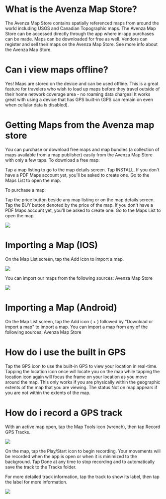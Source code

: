 # What is the Avenza Map Store?
 
The Avenza Map Store contains spatially referenced maps from around the world including USGS and Canadian Topographic maps. The Avenza Map Store can be accessed directly through the app where in-app purchases can be made. Maps can be downloaded for free as well. Vendors can register and sell their maps on the Avenza Map Store. See more info about the Avenza Map Store.
 
 # Can i view maps offline?
  
 Yes! Maps are stored on the device and can be used offline. This is a great feature for travelers who wish to load up maps before they travel outside of their home network coverage area - no roaming data charges! It works great with using a device that has GPS built-in (GPS can remain on even when cellular data is disabled).
  
 # Getting Maps from the Avenza map store
 
 You can purchase or download free maps and map bundles (a collection of maps available from a map publisher) easily from the Avenza Map Store with only a few taps.
 To download a free map:

Tap a map listing to go to the map details screen.
Tap INSTALL.
If you don't have a PDF Maps account yet, you'll be asked to create one.
Go to the Maps List to open the map.

To purchase a map:

Tap the price button beside any map listing or on the map details screen.
Tap the BUY button denoted by the price of the map.
If you don't have a PDF Maps account yet, you'll be asked to create one.
Go to the Maps List to open the map.

![](http://help.avenzamaps.com/customer/portal/attachments/659577)

 
 # Importing a Map (IOS)
   
 On the Map List screen, tap the Add icon to import a map.
   
 ![](http://help.avenzamaps.com/customer/portal/attachments/657260)
   
 You can import our maps from the following sources:
  Avenza Map Store
   
 ![](http://help.avenzamaps.com/customer/portal/attachments/657261)
   
 # Importing a Map (Android)
   
 On the Map List screen, tap the Add icon ( + ) followed by "Download or import a map" to import a map.
 You can import a map from any of the following sources:
 Avenza Map Store
   
   
 # How do i use the built in GPS
    
 Tap the GPS icon to use the built-in GPS to view your location in real-time.
 Tapping the location icon once will locate you on the map while tapping the location icon again will focus the frame on your location as you move around the map.
 This only works if you are physically within the geographic extents of the map that you are viewing.
 The status Not on map appears if you are not within the extents of the map.
    
 # How do i record a GPS track
    
 With an active map open, tap the Map Tools icon (wrench), then tap Record GPS Tracks. 
 
 ![](http://help.avenzamaps.com/customer/portal/attachments/657347)
 
 On the map, tap the Play/Start icon to begin recording. Your movements will be recorded when the app is open or when it is minimized to the background. Tap Done at any time to stop recording and to automatically save the track to the Tracks folder.

 For more detailed track information, tap the track to show its label, then tap the label for more information.
 
 ![](http://help.avenzamaps.com/customer/portal/attachments/657360)
 
 
